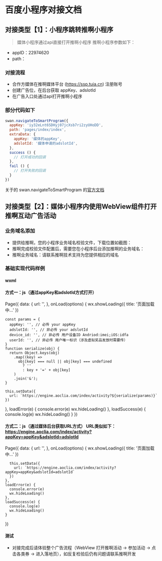 # 百度小程序对接文档

## 对接类型【1】：小程序跳转推啊小程序

> 媒体小程序通过api直接打开推啊小程序
> 推啊小程序参数如下：
- appID：22974620
- path：

### 对接流程

- 合作方媒体在推啊媒体平台 (https://ssp.tuia.cn) 注册账号
- 创建广告位，在后台获取 appKey、adslotId
- 在广告入口处通过api打开推啊小程序

### 部分代码如下

```javascript
swan.navigateToSmartProgram({
  appKey: 'iy32eLnt6SDHyj07jcXsb7ri2zyUHoDD',
  path: 'pages/index/index',
  extraData: {
    appKey: '媒体的appKey',
    adslotId: '媒体申请的adslotId',
  },
  success () {
    // 打开成功的回调
  },
  fail () {
    // 打开失败的回调
  }
})
```

关于的 swan.navigateToSmartProgram 的[官方文档](https://smartprogram.baidu.com/docs/develop/api/open/swan-navigateToSmartProgram/)

## 对接类型【2】：媒体小程序内使用WebView组件打开推啊互动广告活动
### 业务域名添加
- 提供给推啊，您的小程序业务域名校验文件，下载位置如截图：
- 推啊完成校验文件配置后，需要您在小程序后台添加推啊的业务域名：
- 推啊业务域名：请联系推啊技术支持为您提供相应的域名

### 基础实现代码样例
#### wxml
<view>
  <web-view src="{{url}}" binderror="loadError" bindload="loadSuccess" />
</view>

#### 方式一：js（通过appKey和adslotId方式打开）
Page({
  data: {
    url: '',
  },
  onLoad(options) {
    wx.showLoading({
      title: '页面加载中...'
    })

    const params = {
      appKey: '', // 必传 your appKey
      adslotId: '', // 非必传 your adslotId
      device_id: '', // 非必传 用户设备ID Andriod:imei;iOS:idfa
      userId: '', // 非必传 用户唯一标识（涉及虚拟奖品发放时需要传）
    }
    function serialize(obj) {
      return Object.keys(obj)
        .map((key) =>
          obj[key] === null || obj[key] === undefined
            ? ''
            : key + '=' + obj[key]
        )
        .join('&');
    }

    this.setData({
      url: `https://engine.aoclia.com/index/activity?${serialize(params)}`
    })
  },
  loadError(e) {
    console.error(e)
    wx.hideLoading()
  },
  loadSuccess(e) {
    console.log(e)
    wx.hideLoading()
  }
})
#### 方式二：js（通过媒体后台获取URL方式） URL类似如下： https://engine.aoclia.com/index/activity?appKey=appKey&adslotId=adslotId
  Page({
    data: {
      url: '',
    },
    onLoad(options) {
      wx.showLoading({
        title: '页面加载中...'
      })

      this.setData({
        url: `https://engine.aoclia.com/index/activity?appKey=appKey&adslotId=adslotId`
      })
    },
    loadError(e) {
      console.error(e)
      wx.hideLoading()
    },
    loadSuccess(e) {
      console.log(e)
      wx.hideLoading()
    }
  })
#### 测试
- 对接完成后请体验整个广告流程（WebView 打开推啊活动 -> 参加活动 -> 点击各类券 -> 进入落地页），如反复检验后仍有问题请联系推啊开发

